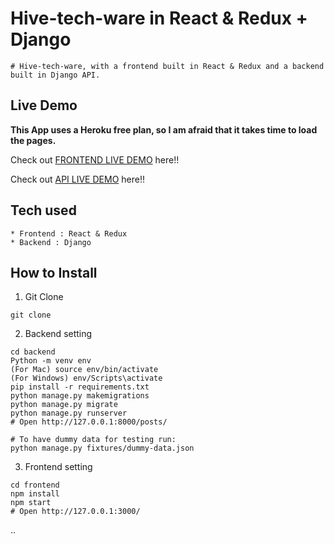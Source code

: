 # Hive-tech-ware in React & Redux + Django

```
# Hive-tech-ware, with a frontend built in React & Redux and a backend built in Django API.
```

## Live Demo

**This App uses a Heroku free plan, so I am afraid that it takes time to load the pages.**

Check out [FRONTEND LIVE DEMO](https://hivetechware-front-end.hivetechware23.repl.co/) here!!

Check out [API LIVE DEMO](https://hivetechware-backend.hivetechware23.repl.co/) here!!

## Tech used

```
* Frontend : React & Redux
* Backend : Django
```

## How to Install

1. Git Clone

```
git clone 
```

2. Backend setting

```
cd backend
Python -m venv env
(For Mac) source env/bin/activate
(For Windows) env/Scripts\activate
pip install -r requirements.txt
python manage.py makemigrations
python manage.py migrate
python manage.py runserver
# Open http://127.0.0.1:8000/posts/

# To have dummy data for testing run:
python manage.py fixtures/dummy-data.json
```

3. Frontend setting

```
cd frontend
npm install
npm start
# Open http://127.0.0.1:3000/
```



..
